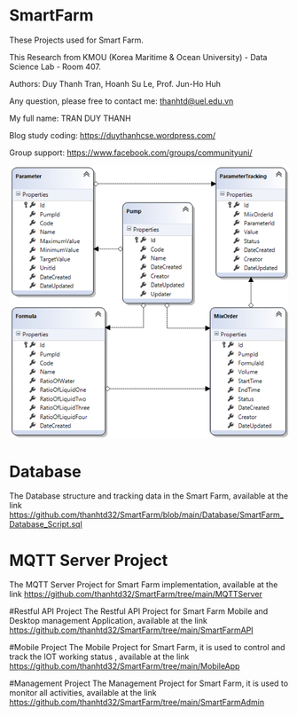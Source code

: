 # SmartFarm
These Projects used for Smart Farm.

This Research from KMOU (Korea Maritime & Ocean University) - Data Science Lab - Room 407.

Authors: Duy Thanh Tran, Hoanh Su Le, Prof. Jun-Ho Huh

Any question, please free to contact me: thanhtd@uel.edu.vn

My full name: TRAN DUY THANH

Blog study coding: https://duythanhcse.wordpress.com/

Group support: https://www.facebook.com/groups/communityuni/

![alt text](https://raw.githubusercontent.com/thanhtd32/SmartFarm/main/Figures/database-structure.PNG)

# Database
The Database structure and tracking data in the Smart Farm, available at the link https://github.com/thanhtd32/SmartFarm/blob/main/Database/SmartFarm_Database_Script.sql

# MQTT Server Project
The MQTT Server Project for Smart Farm implementation, available at the link https://github.com/thanhtd32/SmartFarm/tree/main/MQTTServer

#Restful API Project
The Restful API Project for Smart Farm Mobile and Desktop management Application, available at the link https://github.com/thanhtd32/SmartFarm/tree/main/SmartFarmAPI

#Mobile Project
The Mobile Project for Smart Farm, it is used to control and track the IOT working status , available at the link https://github.com/thanhtd32/SmartFarm/tree/main/MobileApp

#Management Project
The Management Project for Smart Farm, it is used to monitor all activities, available at the link https://github.com/thanhtd32/SmartFarm/tree/main/SmartFarmAdmin
